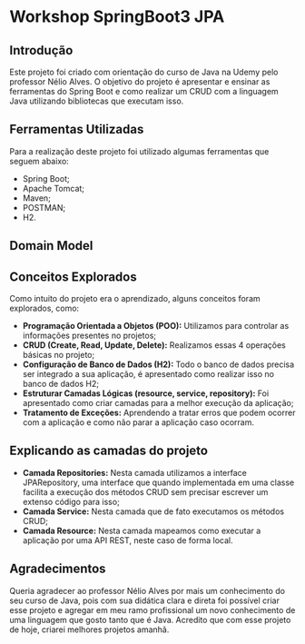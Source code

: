# Workshop SpringBoot3 JPA

## Introdução

<p>Este projeto foi criado com orientação do curso de Java na Udemy pelo professor 
Nélio Alves. O objetivo do projeto é apresentar e ensinar as ferramentas do Spring
Boot e como realizar um CRUD com a linguagem Java utilizando bibliotecas que executam isso.</p>

## Ferramentas Utilizadas

<p>Para a realização deste projeto foi utilizado algumas ferramentas que seguem abaixo:</p>

* Spring Boot;
* Apache Tomcat;
* Maven;
* POSTMAN;
* H2.

## Domain Model



## Conceitos Explorados

<p>Como intuito do projeto era o aprendizado, alguns conceitos foram explorados, como:</p>

* <b>Programação Orientada a Objetos (POO):</b> Utilizamos para controlar as informações presentes no projetos;
* <b>CRUD (Create, Read, Update, Delete):</b> Realizamos essas 4 operações básicas no projeto;
* <b>Configuração de Banco de Dados (H2):</b> Todo o banco de dados precisa ser integrado a sua aplicação, é apresentado como realizar isso no banco de dados H2;
* <b>Estruturar Camadas Lógicas (resource, service, repository):</b> Foi apresentado como criar camadas para a melhor execução da aplicação;
* <b>Tratamento de Exceções:</b> Aprendendo a tratar erros que podem ocorrer com a aplicação e como não parar a aplicação caso ocorram.

## Explicando as camadas do projeto
* <b>Camada Repositories:</b> Nesta camada utilizamos a interface JPARepository, uma interface que quando implementada em uma classe facilita a execução dos métodos CRUD sem precisar escrever um extenso código para isso;
* <b>Camada Service:</b> Nesta camada que de fato executamos os métodos CRUD;
* <b>Camada Resource:</b> Nesta camada mapeamos como executar a aplicação por uma API REST, neste caso de forma local.

## Agradecimentos

<p>Queria agradecer ao professor Nélio Alves por mais um conhecimento do seu curso de Java, pois com sua didática clara e direta foi possível criar esse projeto e agregar em meu ramo profissional um novo conhecimento de uma linguagem que gosto tanto que é Java. Acredito que com esse projeto de hoje, criarei melhores projetos amanhã.</p>